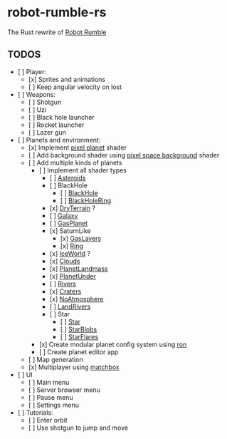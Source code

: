 # robot-rumble-rs

The Rust rewrite of [Robot Rumble](https://github.com/GaspardCulis/robot-rumble)

## TODOS

- \[ \] Player:
  - \[x\] Sprites and animations
  - \[ \] Keep angular velocity on lost
- \[ \] Weapons:
  - \[ \] Shotgun
  - \[ \] Uzi
  - \[ \] Black hole launcher
  - \[ \] Rocket launcher
  - \[ \] Lazer gun
- \[ \] Planets and environment:
  - \[x\] Implement
    [pixel planet](https://deep-fold.itch.io/pixel-planet-generator) shader
  - \[ \] Add background shader using
    [pixel space background](https://deep-fold.itch.io/space-background-generator)
    shader
  - \[ \] Add multiple kinds of planets
    - \[ \] Implement all shader types
      - \[ \]
        [Asteroids](https://github.com/Deep-Fold/PixelPlanets/blob/main/Planets/Asteroids/Asteroids.gdshader)
      - \[ \] BlackHole
        - \[ \]
          [BlackHole](https://github.com/Deep-Fold/PixelPlanets/blob/main/Planets/BlackHole/BlackHole.gdshader)
        - \[ \]
          [BlackHoleRing](https://github.com/Deep-Fold/PixelPlanets/blob/main/Planets/BlackHole/BlackHoleRing.gdshader)
      - \[x\]
        [DryTerrain](https://github.com/Deep-Fold/PixelPlanets/tree/main/Planets/DryTerran)
        ?
      - \[ \]
        [Galaxy](https://github.com/Deep-Fold/PixelPlanets/blob/main/Planets/Galaxy/Galaxy.gdshader)
      - \[ \]
        [GasPlanet](https://github.com/Deep-Fold/PixelPlanets/blob/main/Planets/GasPlanet/GasPlanet.gdshader)
      - \[x\] SaturnLike
        - \[x\]
          [GasLayers](https://github.com/Deep-Fold/PixelPlanets/blob/main/Planets/GasPlanetLayers/GasLayers.gdshader)
        - \[x\]
          [Ring](https://github.com/Deep-Fold/PixelPlanets/blob/main/Planets/GasPlanetLayers/Ring.gdshader)
      - \[x\]
        [IceWorld](https://github.com/Deep-Fold/PixelPlanets/tree/main/Planets/IceWorld)
        ?
      - \[x\]
        [Clouds](https://github.com/Deep-Fold/PixelPlanets/blob/main/Planets/LandMasses/Clouds.gdshader)
      - \[x\]
        [PlanetLandmass](https://github.com/Deep-Fold/PixelPlanets/blob/main/Planets/LandMasses/PlanetLandmass.gdshader)
      - \[x\]
        [PlanetUnder](https://github.com/Deep-Fold/PixelPlanets/blob/main/Planets/LandMasses/PlanetUnder.gdshader)
      - \[ \]
        [Rivers](https://github.com/Deep-Fold/PixelPlanets/blob/main/Planets/LavaWorld/Rivers.gdshader)
      - \[x\]
        [Craters](https://github.com/Deep-Fold/PixelPlanets/blob/main/Planets/NoAtmosphere/Craters.gdshader)
      - \[x\]
        [NoAtmosphere](https://github.com/Deep-Fold/PixelPlanets/blob/main/Planets/NoAtmosphere/NoAtmosphere.gdshader)
      - \[ \]
        [LandRivers](https://github.com/Deep-Fold/PixelPlanets/blob/main/Planets/Rivers/LandRivers.gdshader)
      - \[ \] Star
        - \[ \]
          [Star](https://github.com/Deep-Fold/PixelPlanets/blob/main/Planets/Star/Star.gdshader)
        - \[ \]
          [StarBlobs](https://github.com/Deep-Fold/PixelPlanets/blob/main/Planets/Star/StarBlobs.gdshader)
        - \[ \]
          [StarFlares](https://github.com/Deep-Fold/PixelPlanets/blob/main/Planets/Star/StarFlares.gdshader)
    - \[x\] Create modular planet config system using
      [ron](https://github.com/ron-rs/ron)
    - \[ \] Create planet editor app
  - \[ \] Map generation
  - \[x\] Multiplayer using [matchbox](https://docs.rs/bevy_matchbox)
- \[ \] UI
  - \[ \] Main menu
  - \[ \] Server browser menu
  - \[ \] Pause menu
  - \[ \] Settings menu
- \[ \] Tutorials:
  - \[ \] Enter orbit
  - \[ \] Use shotgun to jump and move
